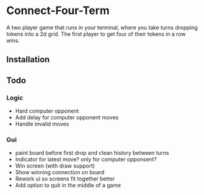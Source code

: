 # Connect-Four-Term

A two player game that runs in your terminal, where you take turns dropping tokens into a 2d grid. The first player to get four of their tokens in a row wins.

## Installation

## Todo

### Logic

- Hard computer opponent
- Add delay for computer opponent moves
- Handle invalid moves

### Gui

- paint board before first drop and clean history between turns
- Indicator for latest move? only for computer opponsent?
- Win screen (with draw support)
- Show winning connection on board
- Rework ui so screens fit together better
- Add option to quit in the middle of a game
